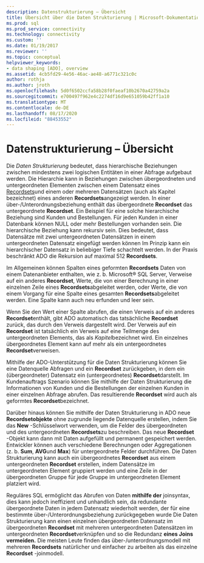 ```yaml
---
description: Datenstrukturierung – Übersicht
title: Übersicht über die Daten Strukturierung | Microsoft-Dokumentation
ms.prod: sql
ms.prod_service: connectivity
ms.technology: connectivity
ms.custom: ''
ms.date: 01/19/2017
ms.reviewer: ''
ms.topic: conceptual
helpviewer_keywords:
- data shaping [ADO], overview
ms.assetid: 4cb5fd29-4e56-46ac-ae48-a6771c321c0c
author: rothja
ms.author: jroth
ms.openlocfilehash: 5d0f6502ccfa58b28f0faeaf10b2670a42759a2a
ms.sourcegitcommit: e700497f962e4c2274df16d9e651059b42ff1a10
ms.translationtype: MT
ms.contentlocale: de-DE
ms.lasthandoff: 08/17/2020
ms.locfileid: "88453552"
---
```

# <a name="data-shaping-overview"></a>Datenstrukturierung – Übersicht
Die *Daten Strukturierung* bedeutet, dass hierarchische Beziehungen zwischen mindestens zwei logischen Entitäten in einer Abfrage aufgebaut werden. Die Hierarchie kann in Beziehungen zwischen übergeordneten und untergeordneten Elementen zwischen einem Datensatz eines [Recordsets](../../../ado/reference/ado-api/recordset-object-ado.md)und einem oder mehreren Datensätzen (auch als Kapitel bezeichnet) eines anderen **Recordsets**angezeigt werden. In einer über-/Unterordnungsbeziehung enthält das übergeordnete **Recordset** das untergeordnete **Recordset**. Ein Beispiel für eine solche hierarchische Beziehung sind Kunden und Bestellungen. Für jeden Kunden in einer Datenbank können NULL oder mehr Bestellungen vorhanden sein. Die hierarchische Beziehung kann rekursiv sein. Dies bedeutet, dass Datensätze mit zwei untergeordneten Datensätzen in einem untergeordneten Datensatz eingefügt werden können Im Prinzip kann ein hierarchischer Datensatz in beliebiger Tiefe schachtelt werden. In der Praxis beschränkt ADO die Rekursion auf maximal 512 **Recordsets**.  
  
 Im Allgemeinen können Spalten eines geformten **Recordsets** Daten von einem Datenanbieter enthalten, wie z. b. Microsoft® SQL Server, Verweise auf ein anderes **Recordset**, Werte, die von einer Berechnung in einer einzelnen Zeile eines **Recordsets**abgeleitet werden, oder Werte, die von einem Vorgang für eine Spalte eines gesamten **Recordsets**abgeleitet werden. Eine Spalte kann auch neu erfunden und leer sein.  
  
 Wenn Sie den Wert einer Spalte abrufen, die einen Verweis auf ein anderes **Recordset**enthält, gibt ADO automatisch das tatsächliche **Recordset** zurück, das durch den Verweis dargestellt wird. Der Verweis auf ein **Recordset** ist tatsächlich ein Verweis auf eine Teilmenge des untergeordneten Elements, das als *Kapitel*bezeichnet wird. Ein einzelnes übergeordnetes Element kann auf mehr als ein untergeordnetes **Recordset**verweisen.  
  
 Mithilfe der ADO-Unterstützung für die Daten Strukturierung können Sie eine Datenquelle Abfragen und ein **Recordset** zurückgeben, in dem ein (übergeordneter) Datensatz ein (untergeordnetes) **Recordset**darstellt. Im Kundenauftrags Szenario können Sie mithilfe der Daten Strukturierung die Informationen von Kunden und die Bestellungen der einzelnen Kunden in einer einzelnen Abfrage abrufen. Das resultierende **Recordset** wird auch als geformtes **Recordset**bezeichnet.  
  
 Darüber hinaus können Sie mithilfe der Daten Strukturierung in ADO neue **Recordsetobjekte** ohne zugrunde liegende Datenquelle erstellen, indem Sie das **New** -Schlüsselwort verwenden, um die Felder des übergeordneten und des untergeordneten **Recordsets**zu beschreiben. Das neue **Recordset** -Objekt kann dann mit Daten aufgefüllt und permanent gespeichert werden. Entwickler können auch verschiedene Berechnungen oder Aggregationen (z. b. **Sum**, **AVG**und **Max**) für untergeordnete Felder durchführen. Die Daten Strukturierung kann auch ein übergeordnetes **Recordset** aus einem untergeordneten **Recordset** erstellen, indem Datensätze im untergeordneten Element gruppiert werden und eine Zeile in der übergeordneten Gruppe für jede Gruppe im untergeordneten Element platziert wird.  
  
 Reguläres SQL ermöglicht das Abrufen von Daten **mithilfe der** joinsyntax, dies kann jedoch ineffizient und unhandlich sein, da redundante übergeordnete Daten in jedem Datensatz wiederholt werden, der für eine bestimmte über-/Unterordnungsbeziehung zurückgegeben wurde Die Daten Strukturierung kann einen einzelnen übergeordneten Datensatz im übergeordneten **Recordset** mit mehreren untergeordneten Datensätzen im untergeordneten **Recordset**verknüpfen und so die Redundanz **eines Joins vermeiden.** Die meisten Leute finden das über-/unterordnungsmodell mit mehreren **Recordsets** natürlicher und einfacher zu arbeiten als das einzelne **Recordset** -joinmodell.
